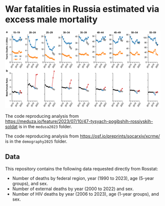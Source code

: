 # War fatalities in Russia estimated via excess male mortality

![Male deaths, female deaths, and ratios](demography2025/figures/mainfig.png)

The code reproducing analysis from https://meduza.io/feature/2023/07/10/47-tysyach-pogibshih-rossiyskih-soldat is in the `medusa2023` folder.

The code reproducing analysis from https://osf.io/preprints/socarxiv/xcrme/ is in the `demography2025` folder.

## Data

This repository contains the following data requested directly from Rosstat:

* Number of deaths by federal region, year (1990 to 2023), age (5-year groups), and sex.
* Number of external deaths by year (2000 to 2022) and sex.
* Number of HIV deaths by year (2006 to 2023), age (1-year groups), and sex.
